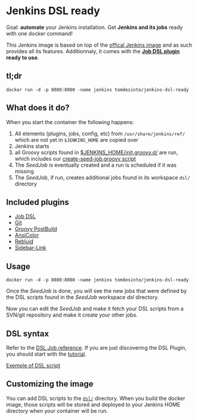 Jenkins DSL ready
=================

Goal: **automate** your Jenkins installation. Get **Jenkins and its jobs** ready with one docker command!

This Jenkins image is based on top of the [offical Jenkins image][official-jenkins] and as such provides all its features.
Additionnaly, it comes with the **[Job DSL plugin][job-dsl] ready to use**.


tl;dr
-----

    docker run -d -p 8080:8080 -name jenkins tomdesinto/jenkins-dsl-ready


What does it do?
----------------

When you start the container the following happens:

1. All elements (plugins, jobs, config, etc) from `/usr/share/jenkins/ref/` which are not yet in `$JENKINS_HOME` are copied over
2. Jenkins starts
3. all Groovy scripts found in [$JENKINS_HOME/init.groovy.d/][init.groovy.d] are run, which includes our [create-seed-job.groovy script][create-seed-job.groovy]
4. The _SeedJob_ is eventually created and a run is scheduled if it was missing
5. The _SeedJob_, if run, creates additional jobs found in its workspace `dsl/` directory


Included plugins
----------------

- [Job DSL][job-dsl]
- [Git][git]
- [Groovy PostBuild][groovy-postbuild]
- [AnsiColor][ansicolor]
- [Rebluid][rebuild]
- [Sidebar-Link][sidebar-link]


Usage
-----

    docker run -d -p 8080:8080 -name jenkins tomdesinto/jenkins-dsl-ready

Once the _SeedJob_ is done, you will see the new jobs that were defined by the DSL scripts found in the _SeedJob_ workspace _dsl_ directory. 

Now you can edit the _SeedJob_ and make it fetch your DSL scripts from a SVN/git repository and make it create your other jobs.


DSL syntax
----------

Refer to the [DSL Job reference][dsl-job]. If you are just discovering the DSL
Plugin, you should start with the [tutorial][dsl-tutorial].

[Exemple of DSL script](https://github.com/thomasleveil/docker-jenkins-dsl-ready/blob/master/dsl/example_job_1.groovy)

Customizing the image
---------------------

You can add DSL scripts to the [`dsl/`][dsl-dir] directory. When you build the
docker image, those scripts will be stored and deployed to your Jenkins HOME 
directory when your container will be run.



[official-jenkins]: https://github.com/jenkinsci/docker/blob/master/README.md
[dsl-job]: https://github.com/jenkinsci/job-dsl-plugin/wiki/Job-reference
[dsl-tutorial]: https://github.com/jenkinsci/job-dsl-plugin/wiki/Tutorial---Using-the-Jenkins-Job-DSL
[job-dsl]: https://wiki.jenkins-ci.org/display/JENKINS/Job+DSL+Plugin
[ansicolor]: https://wiki.jenkins-ci.org/display/JENKINS/AnsiColor+Plugin
[rebuild]: https://wiki.jenkins-ci.org/display/JENKINS/Rebuild+Plugin
[git]: https://wiki.jenkins-ci.org/display/JENKINS/Git+Plugin
[sidebar-link]: https://wiki.jenkins-ci.org/display/JENKINS/Sidebar-Link+Plugin
[dsl-dir]: https://github.com/thomasleveil/docker-jenkins-dsl-ready/tree/master/dsl
[groovy-postbuild]: https://wiki.jenkins-ci.org/display/JENKINS/Groovy+Postbuild+Plugin#GroovyPostbuildPlugin-Exampleusages
[init.groovy.d]: https://wiki.jenkins-ci.org/pages/viewpage.action?pageId=70877249
[create-seed-job.groovy]: https://github.com/thomasleveil/docker-jenkins-dsl-ready/blob/master/create-seed-job.groovy